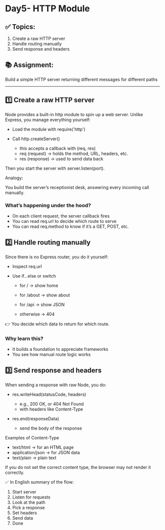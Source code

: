 # Day5- HTTP Module

## ✅ Topics:

1. Create a raw HTTP server
2. Handle routing manually
3. Send response and headers

## 📚 Assignment:

Build a simple HTTP server returning different messages for different paths

---

## 1️⃣ Create a raw HTTP server

Node provides a built-in http module to spin up a web server.
Unlike Express, you manage everything yourself:

- Load the module with require('http')
- Call http.createServer()

  - this accepts a callback with (req, res)
  - req (request) → holds the method, URL, headers, etc.
  - res (response) → used to send data back

Then you start the server with server.listen(port).

Analogy:

You build the server’s receptionist desk, answering every incoming call manually.

### What’s happening under the hood?

- On each client request, the server callback fires
- You can read req.url to decide which route to serve
- You can read req.method to know if it’s a GET, POST, etc.

## 2️⃣ Handle routing manually

Since there is no Express router, you do it yourself:

- Inspect req.url
- Use if...else or switch

  - for / → show home

  - for /about → show about

  - for /api → show JSON

  - otherwise → 404

👉 You decide which data to return for which route.

### Why learn this?

- It builds a foundation to appreciate frameworks
- You see how manual route logic works

## 3️⃣ Send response and headers

When sending a response with raw Node, you do:

- res.writeHead(statusCode, headers)

  - e.g., 200 OK, or 404 Not Found
  - with headers like Content-Type

- res.end(responseData)
  - send the body of the response

Examples of Content-Type

- text/html → for an HTML page
- application/json → for JSON data
- text/plain → plain text

If you do not set the correct content type, the browser may not render it correctly.

✅ In English summary of the flow:

1. Start server
2. Listen for requests
3. Look at the path
4. Pick a response
5. Set headers
6. Send data
7. Done
